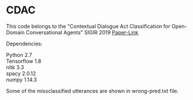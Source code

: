 # CDAC
This code belongs to the "Contextual Dialogue Act Classification for Open-Domain Conversational Agents" SIGIR 2019 <a href="https://sigir.org/sigir2019/program/accepted/">Paper-Link</a> 

Dependencies: <br />

Python 2.7 <br />
Tensorflow 1.8 <br />
nltk 3.3 <br />
spacy 2.0.12 <br />
numpy 1.14.3 <br />

Some of the missclassified utterances are shown in wrong-pred.txt file.
